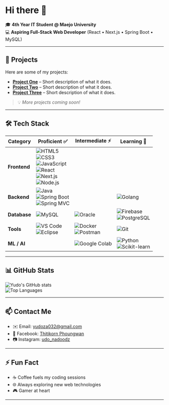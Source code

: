 # Hi there 👋

🎓 **4th Year IT Student @ Maejo University**  
💻 **Aspiring Full-Stack Web Developer** (React • Next.js • Spring Boot • MySQL)  

---

## 🚀 Projects

Here are some of my projects:

- [**Project One**](#) – Short description of what it does.  
- [**Project Two**](#) – Short description of what it does.  
- [**Project Three**](#) – Short description of what it does.  

> 💡 *More projects coming soon!*

---

## 🛠 Tech Stack

| Category     | Proficient ✅ | Intermediate ⚡ | Learning 🌱 |
|-------------|---------------|----------------|-------------|
| **Frontend** | ![HTML5](https://img.shields.io/badge/HTML5-E34F26?style=for-the-badge&logo=html5&logoColor=white) <br> ![CSS3](https://img.shields.io/badge/CSS3-1572B6?style=for-the-badge&logo=css3&logoColor=white) <br> ![JavaScript](https://img.shields.io/badge/JavaScript-F7DF1E?style=for-the-badge&logo=javascript&logoColor=black) <br> ![React](https://img.shields.io/badge/React-20232A?style=for-the-badge&logo=react&logoColor=61DAFB) <br> ![Next.js](https://img.shields.io/badge/Next.js-000000?style=for-the-badge&logo=nextdotjs&logoColor=white) <br> ![Node.js](https://img.shields.io/badge/Node.js-339933?style=for-the-badge&logo=node.js&logoColor=white) |  |  |
| **Backend**  | ![Java](https://img.shields.io/badge/Java-ED8B00?style=for-the-badge&logo=java&logoColor=white) <br> ![Spring Boot](https://img.shields.io/badge/Spring%20Boot-6DB33F?style=for-the-badge&logo=springboot&logoColor=white) <br> ![Spring MVC](https://img.shields.io/badge/Spring%20MVC-6DB33F?style=for-the-badge&logo=springboot&logoColor=white) |  | ![Golang](https://img.shields.io/badge/Golang-00ADD8?style=for-the-badge&logo=go&logoColor=white) |
| **Database** | ![MySQL](https://img.shields.io/badge/MySQL-005C84?style=for-the-badge&logo=mysql&logoColor=white) | ![Oracle](https://img.shields.io/badge/Oracle-F80000?style=for-the-badge&logo=oracle&logoColor=white) | ![Firebase](https://img.shields.io/badge/Firebase-FFCA28?style=for-the-badge&logo=firebase&logoColor=black) <br> ![PostgreSQL](https://img.shields.io/badge/PostgreSQL-336791?style=for-the-badge&logo=postgresql&logoColor=white) |
| **Tools**    | ![VS Code](https://img.shields.io/badge/VS%20Code-007ACC?style=for-the-badge&logo=visual-studio-code&logoColor=white) <br> ![Eclipse](https://img.shields.io/badge/Eclipse-2C2255?style=for-the-badge&logo=eclipse&logoColor=white) | ![Docker](https://img.shields.io/badge/Docker-2496ED?style=for-the-badge&logo=docker&logoColor=white) <br> ![Postman](https://img.shields.io/badge/Postman-FF6C37?style=for-the-badge&logo=postman&logoColor=white) | ![Git](https://img.shields.io/badge/Git-F05032?style=for-the-badge&logo=git&logoColor=white) |
| **ML / AI**  |  | ![Google Colab](https://img.shields.io/badge/Google%20Colab-F9AB00?style=for-the-badge&logo=googlecolab&logoColor=white) | ![Python](https://img.shields.io/badge/Python-3776AB?style=for-the-badge&logo=python&logoColor=white) <br> ![Scikit-learn](https://img.shields.io/badge/scikit--learn-F7931E?style=for-the-badge&logo=scikitlearn&logoColor=white) |

---

## 📊 GitHub Stats
![Yudo's GitHub stats](https://github-readme-stats.vercel.app/api?username=yudoza032&show_icons=true&theme=tokyonight)  
![Top Languages](https://github-readme-stats.vercel.app/api/top-langs/?username=yudoza032&layout=compact&theme=tokyonight)

---

## 📫 Contact Me
- ✉️ Email: yudoza032@gmail.com  
- 💼 Facebook: [Thitikorn Phoungwan](https://www.facebook.com/thitikorn.phoungwan)  
- 📷 Instagram: [udo_nadoodz](https://www.instagram.com/udo_nadoodz)  

---

## ⚡ Fun Fact
- ☕ Coffee fuels my coding sessions  
- 🌐 Always exploring new web technologies  
- 🎮 Gamer at heart  

---
